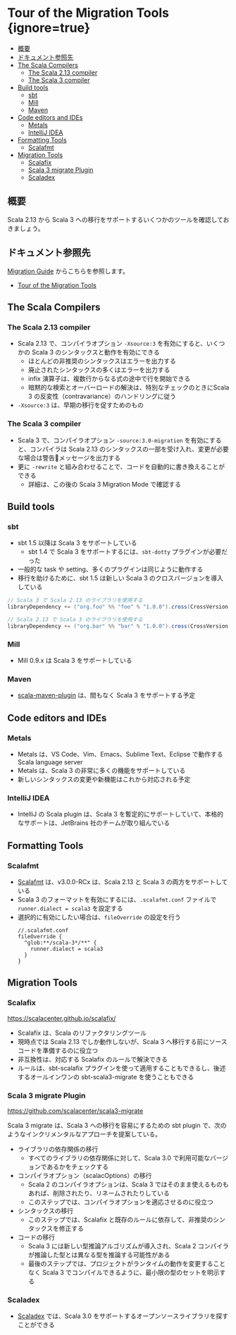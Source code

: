 # Tour of the Migration Tools {ignore=true}

<!-- @import "[TOC]" {cmd="toc" depthFrom=1 depthTo=6 orderedList=false} -->

<!-- code_chunk_output -->

- [概要](#概要)
- [ドキュメント参照先](#ドキュメント参照先)
- [The Scala Compilers](#the-scala-compilers)
  - [The Scala 2.13 compiler](#the-scala-213-compiler)
  - [The Scala 3 compiler](#the-scala-3-compiler)
- [Build tools](#build-tools)
  - [sbt](#sbt)
  - [Mill](#mill)
  - [Maven](#maven)
- [Code editors and IDEs](#code-editors-and-ides)
  - [Metals](#metals)
  - [IntelliJ IDEA](#intellij-idea)
- [Formatting Tools](#formatting-tools)
  - [Scalafmt](#scalafmt)
- [Migration Tools](#migration-tools)
  - [Scalafix](#scalafix)
  - [Scala 3 migrate Plugin](#scala-3-migrate-plugin)
  - [Scaladex](#scaladex)

<!-- /code_chunk_output -->


## 概要

Scala 2.13 から Scala 3 への移行をサポートするいくつかのツールを確認しておきましょう。

## ドキュメント参照先

[Migration Guide](https://docs.scala-lang.org/scala3/guides/migration/compatibility-intro.html) からこちらを参照します。

- [Tour of the Migration Tools](https://docs.scala-lang.org/scala3/guides/migration/tooling-tour.html)


## The Scala Compilers

### The Scala 2.13 compiler

- Scala 2.13 で、コンパイラオプション `-Xsource:3` を有効にすると、いくつかの Scala 3 のシンタックスと動作を有効にできる
  - ほとんどの非推奨のシンタックスはエラーを出力する
  - 廃止されたシンタックスの多くはエラーを出力する
  - infix 演算子は、複数行からなる式の途中で行を開始できる
  - 暗黙的な検索とオーバーロードの解決は、特別なチェックのときにScala 3 の反変性（contravariance）のハンドリングに従う
- `-Xsource:3` は、早期の移行を促すためのもの

### The Scala 3 compiler

- Scala 3 で、コンパイラオプション `-source:3.0-migration` を有効にすると、コンパイラは Scala 2.13 のシンタックスの一部を受け入れ、変更が必要な場合は警告メッセージを出力する
- 更に `-rewrite` と組み合わせることで、コードを自動的に書き換えることができる
  - 詳細は、この後の Scala 3 Migration Mode で確認する

## Build tools

### sbt

- sbt 1.5 以降は Scala 3 をサポートしている
  - sbt 1.4 で Scala 3 をサポートするには、`sbt-dotty` プラグインが必要だった
- 一般的な task や setting、多くのプラグインは同じように動作する
- 移行を助けるために、sbt 1.5 は新しい Scala 3 のクロスバージョンを導入している

```scala
// Scala 3 で Scala 2.13 のライブラリを使用する
libraryDependency += ("org.foo" %% "foo" % "1.0.0").cross(CrossVersion.for3Use2_13)

// Scala 2.13 で Scala 3 のライブラリを使用する
libraryDependency += ("org.bar" %% "bar" % "1.0.0").cross(CrossVersion.for2_13Use3)
```

### Mill

- Mill 0.9.x は Scala 3 をサポートしている

### Maven

- [scala-maven-plugin](https://github.com/davidB/scala-maven-plugin) は、間もなく Scala 3 をサポートする予定


## Code editors and IDEs

### Metals

- Metals は、VS Code、Vim、Emacs、Sublime Text、Eclipse で動作する Scala language server
- Metals は、Scala 3 の非常に多くの機能をサポートしている
- 新しいシンタックスの変更や新機能はこれから対応される予定

### IntelliJ IDEA

- IntelliJ の Scala plugin は、Scala 3 を暫定的にサポートしていて、本格的なサポートは、JetBrains 社のチームが取り組んでいる

## Formatting Tools

### Scalafmt

- [Scalafmt](https://scalameta.org/scalafmt/) は、v3.0.0-RCx は、Scala 2.13 と Scala 3 の両方をサポートしている
- Scala 3 のフォーマットを有効にするには、`.scalafmt.conf` ファイルで `runner.dialect = scala3` を設定する
- 選択的に有効にしたい場合は、`fileOverride` の設定を行う
  ```
  //.scalafmt.conf
  fileOverride {
    "glob:**/scala-3*/**" {
      runner.dialect = scala3
    }
  }
  ```

## Migration Tools

### Scalafix

https://scalacenter.github.io/scalafix/

- Scalafix は、Scala のリファクタリングツール
- 現時点では Scala 2.13 でしか動作しないが、Scala 3 へ移行する前にソースコードを準備するのに役立つ
- 非互換性は、対応する Scalafix のルールで解決できる
- ルールは、sbt-scalafix プラグインを使って適用することもできるし、後述するオールインワンの sbt-scala3-migrate を使うこともできる

### Scala 3 migrate Plugin

https://github.com/scalacenter/scala3-migrate

Scala 3 migrate は、Scala 3 への移行を容易にするための sbt plugin で、次のようなインクリメンタルなアプローチを提案している。

- ライブラリの依存関係の移行
  - すべてのライブラリの依存関係に対して、Scala 3.0 で利用可能なバージョンであるかをチェックする
- コンパイラオプション（scalacOptions）の移行
  - Scala 2 のコンパイラオプションは、Scala 3 ではそのまま使えるものもあれば、削除されたり、リネームされたりしている
  - このステップでは、コンパイラオプションを適応させるのに役立つ
- シンタックスの移行
  - このステップでは、Scalafix と既存のルールに依存して、非推奨のシンタックスを修正する
- コードの移行
  - Scala 3 には新しい型推論アルゴリズムが導入され、Scala 2 コンパイラが推論した型とは異なる型を推論する可能性がある
  - 最後のステップでは、プロジェクトがランタイムの動作を変更することなく Scala 3 でコンパイルできるように、最小限の型のセットを明示する

### Scaladex

- [Scaladex](https://index.scala-lang.org/search?q=*&scalaVersions=scala3) では、Scala 3.0 をサポートするオープンソースライブラリを探すことができる
